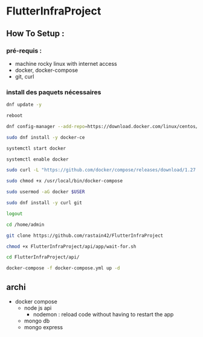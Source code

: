 # FlutterInfraProject

## How To Setup : 

### pré-requis :

- machine rocky linux with internet access
- docker, docker-compose
- git, curl

### install des paquets nécessaires

```bash
dnf update -y

reboot

dnf config-manager --add-repo=https://download.docker.com/linux/centos/docker-ce.repo

sudo dnf install -y docker-ce

systemctl start docker

systemctl enable docker

sudo curl -L "https://github.com/docker/compose/releases/download/1.27.4/docker-compose-$(uname -s)-$(uname -m)" -o /usr/local/bin/docker-compose

sudo chmod +x /usr/local/bin/docker-compose

sudo usermod -aG docker $USER

sudo dnf install -y curl git

logout
```

```bash
cd /home/admin

git clone https://github.com/rastain42/FlutterInfraProject

chmod +x FlutterInfraProject/api/app/wait-for.sh

cd FlutterInfraProject/api/

docker-compose -f docker-compose.yml up -d

```

## archi

- docker compose
  - node js api
    - nodemon : reload code without having to restart the app
  - mongo db
  - mongo express
